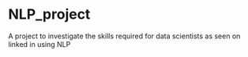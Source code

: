 # NLP_project
A project to investigate the skills required for data scientists as seen on linked in using NLP
